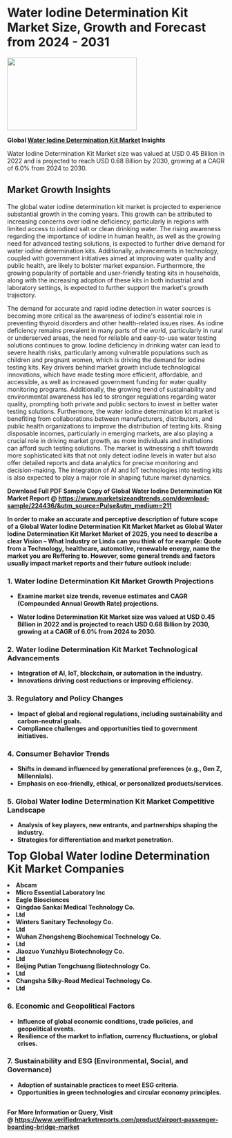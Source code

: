 <H1>Water Iodine Determination Kit Market Size, Growth and Forecast from 2024 - 2031</H1><img class="aligncenter size-medium wp-image-584254" src="https://thirdeyenews.in/wp-content/uploads/2024/09/Global-Market-Research-300x168.jpeg" alt="" width="300" height="168" /><p><strong>Global&nbsp;<a href="https://www.marketsizeandtrends.com/download-sample/224436/&amp;utm_source=Pulse&amp;utm_medium=211">Water Iodine Determination Kit Market</a> Insights</strong></p><p>Water Iodine Determination Kit Market size was valued at USD 0.45 Billion in 2022 and is projected to reach USD 0.68 Billion by 2030, growing at a CAGR of 6.0% from 2024 to 2030.</p><p><h2>Market Growth Insights</h2> <p>The global water iodine determination kit market is projected to experience substantial growth in the coming years. This growth can be attributed to increasing concerns over iodine deficiency, particularly in regions with limited access to iodized salt or clean drinking water. The rising awareness regarding the importance of iodine in human health, as well as the growing need for advanced testing solutions, is expected to further drive demand for water iodine determination kits. Additionally, advancements in technology, coupled with government initiatives aimed at improving water quality and public health, are likely to bolster market expansion. Furthermore, the growing popularity of portable and user-friendly testing kits in households, along with the increasing adoption of these kits in both industrial and laboratory settings, is expected to further support the market's growth trajectory.</p> <p><strong></strong></p> <p>The demand for accurate and rapid iodine detection in water sources is becoming more critical as the awareness of iodine's essential role in preventing thyroid disorders and other health-related issues rises. As iodine deficiency remains prevalent in many parts of the world, particularly in rural or underserved areas, the need for reliable and easy-to-use water testing solutions continues to grow. Iodine deficiency in drinking water can lead to severe health risks, particularly among vulnerable populations such as children and pregnant women, which is driving the demand for iodine testing kits. Key drivers behind market growth include technological innovations, which have made testing more efficient, affordable, and accessible, as well as increased government funding for water quality monitoring programs. Additionally, the growing trend of sustainability and environmental awareness has led to stronger regulations regarding water quality, prompting both private and public sectors to invest in better water testing solutions. Furthermore, the water iodine determination kit market is benefiting from collaborations between manufacturers, distributors, and public health organizations to improve the distribution of testing kits. Rising disposable incomes, particularly in emerging markets, are also playing a crucial role in driving market growth, as more individuals and institutions can afford such testing solutions. The market is witnessing a shift towards more sophisticated kits that not only detect iodine levels in water but also offer detailed reports and data analytics for precise monitoring and decision-making. The integration of AI and IoT technologies into testing kits is also expected to play a major role in shaping future market dynamics.</p> <p><strong></p><p><span class=""><strong>Download Full PDF Sample Copy of Global Water Iodine Determination Kit Market Report</strong> @ <a href="https://www.marketsizeandtrends.com/download-sample/224436/&amp;utm_source=Pulse&amp;utm_medium=211" target="_blank">https://www.marketsizeandtrends.com/download-sample/224436/&amp;utm_source=Pulse&amp;utm_medium=211</a></span></p><p>In order to make an accurate and perceptive description of future scope of a Global&nbsp;Water Iodine Determination Kit Market Market as Global&nbsp;Water Iodine Determination Kit Market Market of 2025, you need to describe a clear Vision &ndash; What Industry or Linda can you think of for example: Quote from a Technology, healthcare, automotive, renewable energy, name the market you are Reffering to. However, some general trends and factors usually impact market reports and their future outlook include:</p><h3>1.&nbsp;<strong>Water Iodine Determination Kit Market Growth Projections</strong></h3><ul><li>Examine market size trends, revenue estimates and CAGR (Compounded Annual Growth Rate) projections.</li><li><p>Water Iodine Determination Kit Market size was valued at USD 0.45 Billion in 2022 and is projected to reach USD 0.68 Billion by 2030, growing at a CAGR of 6.0% from 2024 to 2030.</p></li></ul><h3>2.&nbsp;<strong>Water Iodine Determination Kit Market Technological Advancements</strong></h3><ul><li>Integration of AI, IoT, blockchain, or automation in the industry.</li><li>Innovations driving cost reductions or improving efficiency.</li></ul><h3>3.&nbsp;<strong>Regulatory and Policy Changes</strong></h3><ul><li>Impact of global and regional regulations, including sustainability and carbon-neutral goals.</li><li>Compliance challenges and opportunities tied to government initiatives.</li></ul><h3>4.&nbsp;<strong>Consumer Behavior Trends</strong></h3><ul><li>Shifts in demand influenced by generational preferences (e.g., Gen Z, Millennials).</li><li>Emphasis on eco-friendly, ethical, or personalized products/services.</li></ul><h3>5.&nbsp;<strong>Global Water Iodine Determination Kit Market Competitive Landscape</strong></h3><ul><li>Analysis of key players, new entrants, and partnerships shaping the industry.</li><li>Strategies for differentiation and market penetration.</li></ul><p data-pm-slice="1 1 []"><span style="color: inherit; font-family: inherit; font-size: 25px;">Top Global Water Iodine Determination Kit Market Companies</span></p><div class="" data-test-id=""><p><li>Abcam</li><li> Micro Essential Laboratory Inc</li><li> Eagle Biosciences</li><li> Qingdao Sankai Medical Technology Co.</li><li> Ltd</li><li> Winters Sanitary Technology Co.</li><li> Ltd</li><li> Wuhan Zhongsheng Biochemical Technology Co.</li><li> Ltd</li><li> Jiaozuo Yunzhiyu Biotechnology Co.</li><li> Ltd</li><li> Beijing Putian Tongchuang Biotechnology Co.</li><li> Ltd</li><li> Changsha Silky-Road Medical Technology Co.</li><li> Ltd</li></p></div><h3>6.&nbsp;<strong>Economic and Geopolitical Factors</strong></h3><ul><li>Influence of global economic conditions, trade policies, and geopolitical events.</li><li>Resilience of the market to inflation, currency fluctuations, or global crises.</li></ul><h3>7.&nbsp;<strong>Sustainability and ESG (Environmental, Social, and Governance)</strong></h3><ul><li>Adoption of sustainable practices to meet ESG criteria.</li><li>Opportunities in green technologies and circular economy principles.</li></ul><h2><strong style="font-size: 14px;">For More Information or Query, Visit @&nbsp;</strong><a style="background-color: #ffffff; font-size: 14px;" href="https://www.marketsizeandtrends.com/report/water-iodine-determination-kit-market/" target="_blank">https://www.verifiedmarketreports.com/product/airport-passenger-boarding-bridge-market</a></h2>
